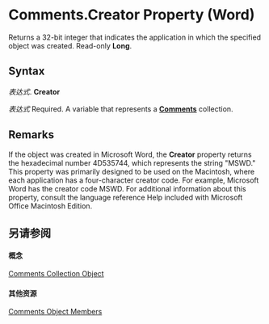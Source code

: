 
# Comments.Creator Property (Word)

Returns a 32-bit integer that indicates the application in which the specified object was created. Read-only  **Long**.


## Syntax

 _表达式_. **Creator**

 _表达式_ Required. A variable that represents a **[Comments](e384b37a-50e3-a214-52a8-6fda2acc4991.md)** collection.


## Remarks

If the object was created in Microsoft Word, the  **Creator** property returns the hexadecimal number 4D535744, which represents the string "MSWD." This property was primarily designed to be used on the Macintosh, where each application has a four-character creator code. For example, Microsoft Word has the creator code MSWD. For additional information about this property, consult the language reference Help included with Microsoft Office Macintosh Edition.


## 另请参阅


#### 概念


[Comments Collection Object](e384b37a-50e3-a214-52a8-6fda2acc4991.md)
#### 其他资源


[Comments Object Members](http://msdn.microsoft.com/library/2cd992bf-9e18-7f0e-3e8b-b3507ffd9bc7%28Office.15%29.aspx)